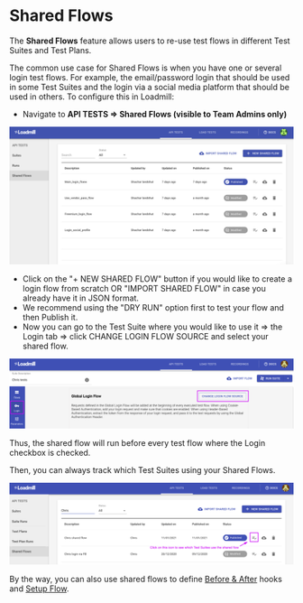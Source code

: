 # Shared Flows

The **Shared Flows** feature allows users to re-use test flows in different Test Suites and Test Plans. 

The common use case for Shared Flows is when you have one or several login test flows. For example, the email/password login that should be used in some Test Suites and the login via a social media platform that should be used in others. To configure this in Loadmill:

* Navigate to **API TESTS =&gt; Shared Flows \(visible to Team Admins only\)**

![the Shared Flows tab](../.gitbook/assets/screen-shot-2020-11-17-at-12.59.49-pm.png)

* Click on the "+ NEW SHARED FLOW" button if you would like to create a login flow from scratch OR "IMPORT SHARED FLOW" in case you already have it in JSON format.
* We recommend using the "DRY RUN" option first to test your flow and then Publish it. 
* Now you can go to the Test Suite where you would like to use it =&gt; the Login tab =&gt; click CHANGE LOGIN FLOW SOURCE and select your shared flow. 

![](../.gitbook/assets/screenshot-50-.png)

Thus, the shared flow will run before every test flow where the Login checkbox is checked. 

Then, you can always track which Test Suites using your Shared Flows. 

![](../.gitbook/assets/screenshot-2021-02-11t152411.061.png)

By the way, you can also use shared flows to define [Before & After](https://docs.loadmill.com/api-testing/test-suite-editor/before-and-after-hooks) hooks and [Setup Flow](https://docs.loadmill.com/api-testing/test-plan#test-plan-navigation-panel). 

